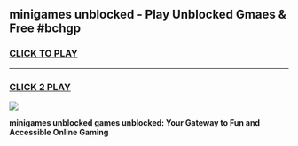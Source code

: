 
## minigames unblocked - Play Unblocked Gmaes & Free #bchgp
<h3>
<a href="https://news.freeplayer.one?title=minigames_unblocked&ref=26F">CLICK TO PLAY</a></h3>
<hr>

<h3>
<a href="https://news.freeplayer.one?title=minigames_unblocked&ref=26F">CLICK 2 PLAY</a>
  
</h3>

<a href="https://news.freeplayer.one?title=minigames_unblocked&ref=26F/"><img src="https://clearcache.store/games.png"></a>


**minigames unblocked games unblocked: Your Gateway to Fun and Accessible Online Gaming**
